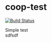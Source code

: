 # coop-test

[![Build Status](http://jenkins.satproject.tk/job/coop_test/badge/icon)](http://jenkins.satproject.tk/blue/organizations/jenkins/coop_test/activity)

Simple test  
sdfsdf
